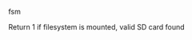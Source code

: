 <span style='color:var(--vscode-symbolIcon-methodForeground);'>fsm</span> 

Return 1 if filesystem is mounted, valid SD card found
